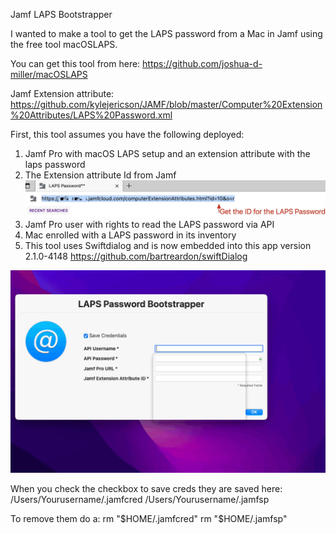  Jamf LAPS Bootstrapper
 
I wanted to make a tool to get the LAPS password from a Mac in Jamf using the free tool macOSLAPS.

You can get this tool from here: https://github.com/joshua-d-miller/macOSLAPS

Jamf Extension attribute: https://github.com/kylejericson/JAMF/blob/master/Computer%20Extension%20Attributes/LAPS%20Password.xml

First, this tool assumes you have the following deployed:

1. Jamf Pro with macOS LAPS setup and an extension attribute with the laps password
2. The Extension attribute Id from Jamf ![](https://github.com/kylejericson/Jamf-LAPS-Bootstrapper/blob/main/id.jpg)
3. Jamf Pro user with rights to read the LAPS password via API
4. Mac enrolled with a LAPS password in its inventory
5. This tool uses Swiftdialog and is now embedded into this app version 2.1.0-4148 https://github.com/bartreardon/swiftDialog


![](https://github.com/kylejericson/Jamf-LAPS-Bootstrapper/blob/main/Demo.gif)

When you check the checkbox to save creds they are saved here:
/Users/Yourusername/.jamfcred
/Users/Yourusername/.jamfsp

To remove them do a:
rm "$HOME/.jamfcred"
rm "$HOME/.jamfsp"
